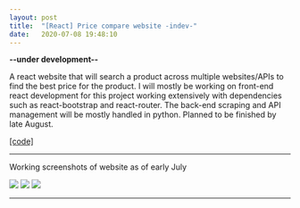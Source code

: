 ```yaml
---
layout: post
title:  "[React] Price compare website -indev-"
date:   2020-07-08 19:48:10
---
```

**--under development--**

A react website that will search a product across multiple websites/APIs to find the best price for the product. I will mostly be working on front-end react development for this project working extensively with dependencies such as react-bootstrap and react-router. The back-end scraping and API management will be mostly handled in python. Planned to be finished by late August.

[[code]](https://github.com/jackbisceglia/hyo-comparison-app) 

-----------------------------------------------------------

Working screenshots of website as of early July

<img src="https://i.imgur.com/KpzC5Ve.png">

<img src="https://i.imgur.com/XL701PW.png">

<img src="https://i.imgur.com/VdGYFZ3.png">

-----------------------------------------------------------

